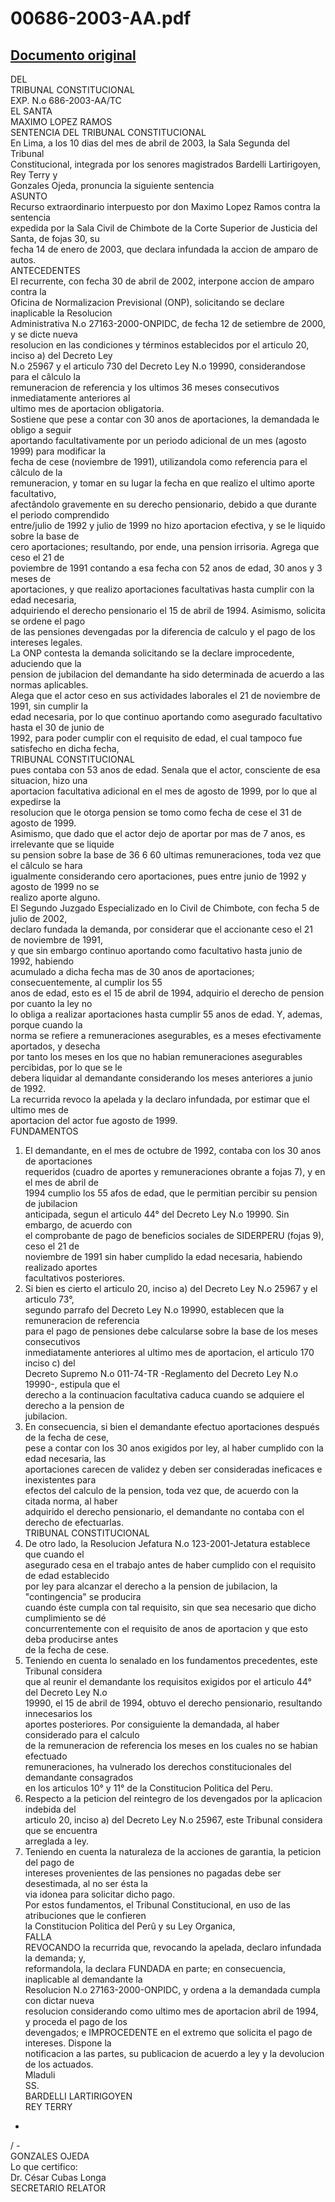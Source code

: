 
00686-2003-AA.pdf
=================
  
[Documento original](https://tc.gob.pe/jurisprudencia/2003/00686-2003-AA.pdf)  
---  
DEL  
TRIBUNAL CONSTITUCIONAL  
EXP. N.o 686-2003-AA/TC  
EL SANTA  
MAXIMO LOPEZ RAMOS  
SENTENCIA DEL TRIBUNAL CONSTITUCIONAL  
En Lima, a los 10 dias del mes de abril de 2003, la Sala Segunda del Tribunal  
Constitucional, integrada por los senores magistrados Bardelli Lartirigoyen, Rey Terry y  
Gonzales Ojeda, pronuncia la siguiente sentencia  
ASUNTO  
Recurso extraordinario interpuesto por don Maximo Lopez Ramos contra la sentencia  
expedida por la Sala Civil de Chimbote de la Corte Superior de Justicia del Santa, de fojas 30, su  
fecha 14 de enero de 2003, que declara infundada la accion de amparo de autos.  
ANTECEDENTES  
El recurrente, con fecha 30 de abril de 2002, interpone accion de amparo contra la  
Oficina de Normalizacion Previsional (ONP), solicitando se declare inaplicable la Resolucion  
Administrativa N.o 27163-2000-ONPIDC, de fecha 12 de setiembre de 2000, y se dicte nueva  
resolucion en las condiciones y términos establecidos por el articulo 20, inciso a) del Decreto Ley  
N.o 25967 y el articulo 730 del Decreto Ley N.o 19990, considerandose para el câlculo la  
remuneracion de referencia y los ultimos 36 meses consecutivos inmediatamente anteriores al  
ultimo mes de aportacion obligatoria.  
Sostiene que pese a contar con 30 anos de aportaciones, la demandada le obligo a seguir  
aportando facultativamente por un periodo adicional de un mes (agosto 1999) para modificar la  
fecha de cese (noviembre de 1991), utilizandola como referencia para el câlculo de la  
remuneracion, y tomar en su lugar la fecha en que realizo el ultimo aporte facultativo,  
afectândolo gravemente en su derecho pensionario, debido a que durante el periodo comprendido  
entre/julio de 1992 y julio de 1999 no hizo aportacion efectiva, y se le liquido sobre la base de  
cero aportaciones; resultando, por ende, una pension irrisoria. Agrega que ceso el 21 de  
poviembre de 1991 contando a esa fecha con 52 anos de edad, 30 anos y 3 meses de  
aportaciones, y que realizo aportaciones facultativas hasta cumplir con la edad necesaria,  
adquiriendo el derecho pensionario el 15 de abril de 1994. Asimismo, solicita se ordene el pago  
de las pensiones devengadas por la diferencia de calculo y el pago de los intereses legales.  
La ONP contesta la demanda solicitando se la declare improcedente, aduciendo que la  
pension de jubilacion del demandante ha sido determinada de acuerdo a las normas aplicables.  
Alega que el actor ceso en sus actividades laborales el 21 de noviembre de 1991, sin cumplir la  
edad necesaria, por lo que continuo aportando como asegurado facultativo hasta el 30 de junio de  
1992, para poder cumplir con el requisito de edad, el cual tampoco fue satisfecho en dicha fecha,  
TRIBUNAL CONSTITUCIONAL  
pues contaba con 53 anos de edad. Senala que el actor, consciente de esa situacion, hizo una  
aportacion facultativa adicional en el mes de agosto de 1999, por lo que al expedirse la  
resolucion que le otorga pension se tomo como fecha de cese el 31 de agosto de 1999.  
Asimismo, que dado que el actor dejo de aportar por mas de 7 anos, es irrelevante que se liquide  
su pension sobre la base de 36 6 60 ultimas remuneraciones, toda vez que el câlculo se hara  
igualmente considerando cero aportaciones, pues entre junio de 1992 y agosto de 1999 no se  
realizo aporte alguno.  
El Segundo Juzgado Especializado en lo Civil de Chimbote, con fecha 5 de julio de 2002,  
declaro fundada la demanda, por considerar que el accionante ceso el 21 de noviembre de 1991,  
y que sin embargo continuo aportando como facultativo hasta junio de 1992, habiendo  
acumulado a dicha fecha mas de 30 anos de aportaciones; consecuentemente, al cumplir los 55  
anos de edad, esto es el 15 de abril de 1994, adquirio el derecho de pension por cuanto la ley no  
lo obliga a realizar aportaciones hasta cumplir 55 anos de edad. Y, ademas, porque cuando la  
norma se refiere a remuneraciones asegurables, es a meses efectivamente aportados, y desecha  
por tanto los meses en los que no habian remuneraciones asegurables percibidas, por lo que se le  
debera liquidar al demandante considerando los meses anteriores a junio de 1992.  
La recurrida revoco la apelada y la declaro infundada, por estimar que el ultimo mes de  
aportacion del actor fue agosto de 1999.  
FUNDAMENTOS  
1. El demandante, en el mes de octubre de 1992, contaba con los 30 anos de aportaciones  
requeridos (cuadro de aportes y remuneraciones obrante a fojas 7), y en el mes de abril de  
1994 cumplio los 55 afos de edad, que le permitian percibir su pension de jubilacion  
anticipada, segun el articulo 44° del Decreto Ley N.o 19990. Sin embargo, de acuerdo con  
el comprobante de pago de beneficios sociales de SIDERPERU (fojas 9), ceso el 21 de  
noviembre de 1991 sin haber cumplido la edad necesaria, habiendo realizado aportes  
facultativos posteriores.  
2. Si bien es cierto el articulo 20, inciso a) del Decreto Ley N.o 25967 y el articulo 73°,  
segundo parrafo del Decreto Ley N.o 19990, establecen que la remuneracion de referencia  
para el pago de pensiones debe calcularse sobre la base de los meses consecutivos  
inmediatamente anteriores al ultimo mes de aportacion, el articulo 170 inciso c) del  
Decreto Supremo N.o 011-74-TR -Reglamento del Decreto Ley N.o 19990-, estipula que el  
derecho a la continuacion facultativa caduca cuando se adquiere el derecho a la pension de  
jubilacion.  
3. En consecuencia, si bien el demandante efectuo aportaciones después de la fecha de cese,  
pese a contar con los 30 anos exigidos por ley, al haber cumplido con la edad necesaria, las  
aportaciones carecen de validez y deben ser consideradas ineficaces e inexistentes para  
efectos del calculo de la pension, toda vez que, de acuerdo con la citada norma, al haber  
adquirido el derecho pensionario, el demandante no contaba con el derecho de efectuarlas.  
TRIBUNAL CONSTITUCIONAL  
4. De otro lado, la Resolucion Jefatura N.o 123-2001-Jetatura establece que cuando el  
asegurado cesa en el trabajo antes de haber cumplido con el requisito de edad establecido  
por ley para alcanzar el derecho a la pension de jubilacion, la "contingencia" se producira  
cuando éste cumpla con tal requisito, sin que sea necesario que dicho cumplimiento se dé  
concurrentemente con el requisito de anos de aportacion y que esto deba producirse antes  
de la fecha de cese.  
5. Teniendo en cuenta lo senalado en los fundamentos precedentes, este Tribunal considera  
que al reunir el demandante los requisitos exigidos por el articulo 44° del Decreto Ley N.o  
19990, el 15 de abril de 1994, obtuvo el derecho pensionario, resultando innecesarios los  
aportes posteriores. Por consiguiente la demandada, al haber considerado para el calculo  
de la remuneracion de referencia los meses en los cuales no se habian efectuado  
remuneraciones, ha vulnerado los derechos constitucionales del demandante consagrados  
en los articulos 10° y 11° de la Constitucion Politica del Peru.  
6. Respecto a la peticion del reintegro de los devengados por la aplicacion indebida del  
articulo 20, inciso a) del Decreto Ley N.o 25967, este Tribunal considera que se encuentra  
arreglada a ley.  
7. Teniendo en cuenta la naturaleza de la acciones de garantia, la peticion del pago de  
intereses provenientes de las pensiones no pagadas debe ser desestimada, al no ser ésta la  
via idonea para solicitar dicho pago.  
Por estos fundamentos, el Tribunal Constitucional, en uso de las atribuciones que le confieren  
la Constitucion Politica del Perû y su Ley Organica,  
FALLA  
REVOCANDO la recurrida que, revocando la apelada, declaro infundada la demanda; y,  
reformandola, la declara FUNDADA en parte; en consecuencia, inaplicable al demandante la  
Resolucion N.o 27163-2000-ONPIDC, y ordena a la demandada cumpla con dictar nueva  
resolucion considerando como ultimo mes de aportacion abril de 1994, y proceda el pago de los  
devengados; e IMPROCEDENTE en el extremo que solicita el pago de intereses. Dispone la  
notificacion a las partes, su publicacion de acuerdo a ley y la devolucion de los actuados.  
Mladuli  
SS.  
BARDELLI LARTIRIGOYEN  
REY TERRY  
-  
/ -  
GONZALES OJEDA  
Lo que certifico:  
Dr. César Cubas Longa  
SECRETARIO RELATOR